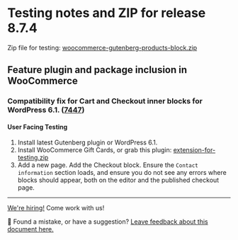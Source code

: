 # Testing notes and ZIP for release 8.7.4

Zip file for testing: [woocommerce-gutenberg-products-block.zip](https://github.com/woocommerce/woocommerce-blocks/files/9840267/woocommerce-gutenberg-products-block.zip)

## Feature plugin and package inclusion in WooCommerce

### Compatibility fix for Cart and Checkout inner blocks for WordPress 6.1. ([7447](https://github.com/woocommerce/woocommerce-blocks/pull/7447))

#### User Facing Testing

1. Install latest Gutenberg plugin or WordPress 6.1.
2. Install WooCommerce Gift Cards, or grab this plugin: [extension-for-testing.zip](https://github.com/woocommerce/woocommerce-blocks/files/9839394/extension-for-testing.1.zip)
3. Add a new page. Add the Checkout block. Ensure the `Contact information` section loads, and ensure you do not see any errors where blocks should appear, both on the editor and the published checkout page.
<!-- FEEDBACK -->

---

[We're hiring!](https://woocommerce.com/careers/) Come work with us!

🐞 Found a mistake, or have a suggestion? [Leave feedback about this document here.](https://github.com/woocommerce/woocommerce-blocks/issues/new?assignees=&labels=type%3A+documentation&template=--doc-feedback.md&title=Feedback%20on%20./docs/internal-developers/testing/releases/874.md)

<!-- /FEEDBACK -->

